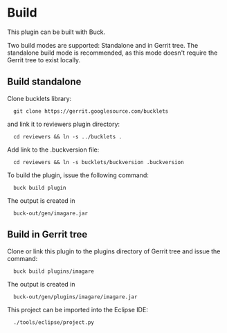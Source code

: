 Build
=====

This plugin can be built with Buck.


Two build modes are supported: Standalone and in Gerrit tree.
The standalone build mode is recommended, as this mode doesn't require
the Gerrit tree to exist locally.


Build standalone
----------------

Clone bucklets library:

```
  git clone https://gerrit.googlesource.com/bucklets

```
and link it to reviewers plugin directory:

```
  cd reviewers && ln -s ../bucklets .
```

Add link to the .buckversion file:

```
  cd reviewers && ln -s bucklets/buckversion .buckversion
```

To build the plugin, issue the following command:


```
  buck build plugin
```

The output is created in

```
  buck-out/gen/imagare.jar
```

Build in Gerrit tree
--------------------

Clone or link this plugin to the plugins directory of Gerrit tree
and issue the command:

```
  buck build plugins/imagare
```

The output is created in

```
  buck-out/gen/plugins/imagare/imagare.jar
```

This project can be imported into the Eclipse IDE:

```
  ./tools/eclipse/project.py
```


